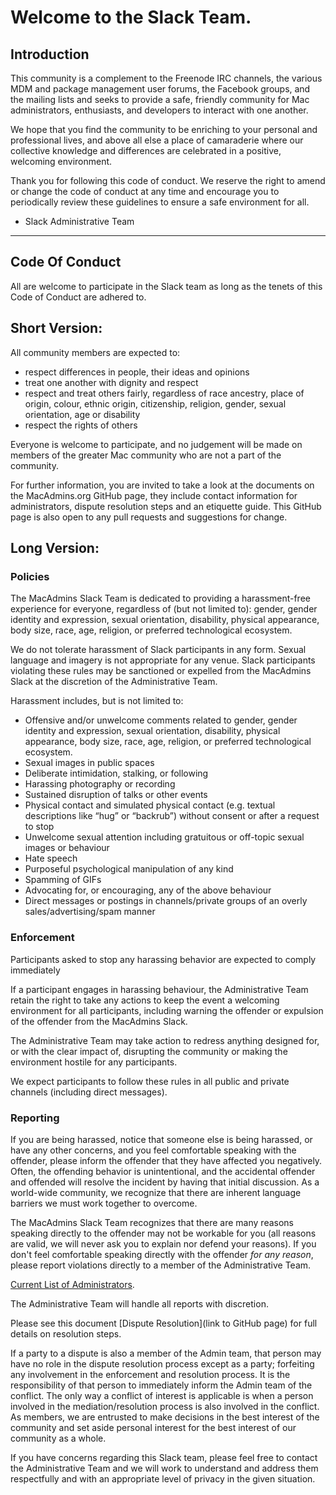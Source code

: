 # Welcome to the Slack Team.

## Introduction
This community is a complement to the Freenode IRC channels, the various MDM and package management user forums, the Facebook groups, and the mailing lists and seeks to provide a safe, friendly community for Mac administrators, enthusiasts, and developers to interact with one another.

We hope that you find the community to be enriching to your personal and professional lives, and above all else a place of camaraderie where our collective knowledge and differences are celebrated in a positive, welcoming environment.

Thank you for following this code of conduct. We reserve the right to amend or change the code of conduct at any time and encourage you to periodically review these guidelines to ensure a safe environment for all.

- Slack Administrative Team

---

## Code Of Conduct

All are welcome to participate in the Slack team as long as the tenets of this Code of Conduct are adhered to.

## Short Version:

All community members are expected to:

* respect differences in people, their ideas and opinions
* treat one another with dignity and respect
* respect and treat others fairly, regardless of race ancestry, place of origin, colour, ethnic origin, citizenship, religion, gender, sexual orientation, age or disability
* respect the rights of others


Everyone is welcome to participate, and no judgement will be made on members of the greater Mac community who are not a part of the community.

For further information, you are invited to take a look at the documents on the MacAdmins.org GitHub page, they include contact information for administrators, dispute resolution steps and an etiquette guide. This GitHub page is also open to any pull requests and suggestions for change.

## Long Version:


### Policies

The MacAdmins Slack Team is dedicated to providing a harassment-free experience for everyone, regardless of (but not limited to): gender, gender identity and expression, sexual orientation, disability, physical appearance, body size, race, age, religion, or preferred technological ecosystem.


We do not tolerate harassment of Slack participants in any form. Sexual language and imagery is not appropriate for any venue. Slack participants violating these rules may be sanctioned or expelled from the MacAdmins Slack at the discretion of the Administrative Team.

Harassment includes, but is not limited to:

* Offensive and/or unwelcome comments related to gender, gender identity and expression, sexual orientation, disability, physical appearance, body size, race, age, religion, or preferred technological ecosystem.
* Sexual images in public spaces
* Deliberate intimidation, stalking, or following
* Harassing photography or recording
* Sustained disruption of talks or other events
* Physical contact and simulated physical contact (e.g. textual descriptions like “hug” or “backrub”) without consent or after a request to stop
* Unwelcome sexual attention including gratuitous or off-topic sexual images or behaviour
* Hate speech
* Purposeful psychological manipulation of any kind
* Spamming of GIFs
* Advocating for, or encouraging, any of the above behaviour
* Direct messages or postings in channels/private groups of an overly sales/advertising/spam manner


### Enforcement
Participants asked to stop any harassing behavior are expected to comply immediately

If a participant engages in harassing behaviour, the Administrative Team retain the right to take any actions to keep the event a welcoming environment for all participants, including warning the offender or expulsion of the offender from the MacAdmins Slack.

The Administrative Team may take action to redress anything designed for, or with the clear impact of, disrupting the community or making the environment hostile for any participants.

We expect participants to follow these rules in all public and private channels (including direct messages).

### Reporting

If you are being harassed, notice that someone else is being harassed, or have any other concerns, and you feel comfortable speaking with the offender, please inform the offender that they have affected you negatively. Often, the offending behavior is unintentional, and the accidental offender and offended will resolve the incident by having that initial discussion. As a world-wide community, we recognize that there are inherent language barriers we must work together to overcome.

The MacAdmins Slack Team recognizes that there are many reasons speaking directly to the offender may not be workable for you (all reasons are valid, we will never ask you to explain nor defend your reasons). If you don't feel comfortable speaking directly with the offender *for any reason*, please report violations directly to a member of the Administrative Team.

[Current List of Administrators](https://github.com/macadminsdotorg/slack-assets/blob/master/Admins.md).

The Administrative Team will handle all reports with discretion.

Please see this document [Dispute Resolution](link to GitHub page) for full details on resolution steps.

If a party to a dispute is also a member of the Admin team, that person may have no role in the dispute resolution process except as a party; forfeiting any involvement in the enforcement and resolution process. It is the responsibility of that person to immediately inform the Admin team of the conflict. The only way a conflict of interest is applicable is when a person involved in the mediation/resolution process is also involved in the conflict. As members, we are entrusted to make decisions in the best interest of the community and set aside personal interest for the best interest of our community as a whole.

If you have concerns regarding this Slack team, please feel free to contact the Administrative Team and we will work to understand and address them respectfully and with an appropriate level of privacy in the given situation.
